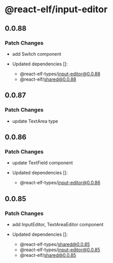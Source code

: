 # @react-elf/input-editor

## 0.0.88

### Patch Changes

- add Switch component

- Updated dependencies []:
  - @react-elf-types/input-editor@0.0.88
  - @react-elf/shared@0.0.88

## 0.0.87

### Patch Changes

- update TextArea type

## 0.0.86

### Patch Changes

- update TextField component

- Updated dependencies []:
  - @react-elf-types/input-editor@0.0.86

## 0.0.85

### Patch Changes

- add InputEditor, TextAreaEditor component

- Updated dependencies []:
  - @react-elf-types/shared@0.0.85
  - @react-elf-types/input-editor@0.0.85
  - @react-elf/shared@0.0.85

